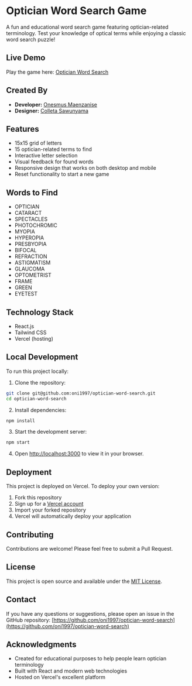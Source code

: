 # Optician Word Search Game

A fun and educational word search game featuring optician-related terminology. Test your knowledge of optical terms while enjoying a classic word search puzzle!

## Live Demo

Play the game here: [Optician Word Search](https://optician-word-search.vercel.app/)

## Created By

- **Developer:** [Onesmus Maenzanise](https://github.com/oni1997)
- **Designer:** [Colleta Sawunyama](https://github.com/collsaw11)

## Features

- 15x15 grid of letters
- 15 optician-related terms to find
- Interactive letter selection
- Visual feedback for found words
- Responsive design that works on both desktop and mobile
- Reset functionality to start a new game

## Words to Find

- OPTICIAN
- CATARACT
- SPECTACLES
- PHOTOCHROMIC
- MYOPIA
- HYPEROPIA
- PRESBYOPIA
- BIFOCAL
- REFRACTION
- ASTIGMATISM
- GLAUCOMA
- OPTOMETRIST
- FRAME
- GREEN
- EYETEST

## Technology Stack

- React.js
- Tailwind CSS
- Vercel (hosting)

## Local Development

To run this project locally:

1. Clone the repository:
```bash
git clone git@github.com:oni1997/optician-word-search.git
cd optician-word-search
```

2. Install dependencies:
```bash
npm install
```

3. Start the development server:
```bash
npm start
```

4. Open [http://localhost:3000](http://localhost:3000) to view it in your browser.

## Deployment

This project is deployed on Vercel. To deploy your own version:

1. Fork this repository
2. Sign up for a [Vercel account](https://vercel.com)
3. Import your forked repository
4. Vercel will automatically deploy your application

## Contributing

Contributions are welcome! Please feel free to submit a Pull Request.

## License

This project is open source and available under the [MIT License](LICENSE).

## Contact

If you have any questions or suggestions, please open an issue in the GitHub repository: [https://github.com/oni1997/optician-word-search](https://github.com/oni1997/optician-word-search)

## Acknowledgments

- Created for educational purposes to help people learn optician terminology
- Built with React and modern web technologies
- Hosted on Vercel's excellent platform